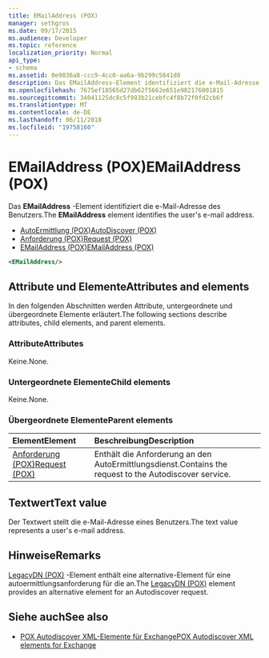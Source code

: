 ```yaml
---
title: EMailAddress (POX)
manager: sethgros
ms.date: 09/17/2015
ms.audience: Developer
ms.topic: reference
localization_priority: Normal
api_type:
- schema
ms.assetid: 0e9836a8-ccc9-4cc0-aa6a-9b299c5841d0
description: Das EMailAddress-Element identifiziert die e-Mail-Adresse des Benutzers.
ms.openlocfilehash: 7675ef18565d27db62f5662e651e982176001815
ms.sourcegitcommit: 34041125dc8c5f993b21cebfc4f8b72f0fd2cb6f
ms.translationtype: MT
ms.contentlocale: de-DE
ms.lasthandoff: 06/11/2018
ms.locfileid: "19758160"
---
```

# <a name="emailaddress-pox"></a><span data-ttu-id="aecb1-103">EMailAddress (POX)</span><span class="sxs-lookup"><span data-stu-id="aecb1-103">EMailAddress (POX)</span></span>

<span data-ttu-id="aecb1-104">Das **EMailAddress** -Element identifiziert die e-Mail-Adresse des Benutzers.</span><span class="sxs-lookup"><span data-stu-id="aecb1-104">The **EMailAddress** element identifies the user's e-mail address.</span></span> 
  
- [<span data-ttu-id="aecb1-105">AutoErmittlung (POX)</span><span class="sxs-lookup"><span data-stu-id="aecb1-105">AutoDiscover (POX)</span></span>](autodiscover-pox.md) 
- [<span data-ttu-id="aecb1-106">Anforderung (POX)</span><span class="sxs-lookup"><span data-stu-id="aecb1-106">Request (POX)</span></span>](request-pox.md) 
- [<span data-ttu-id="aecb1-107">EMailAddress (POX)</span><span class="sxs-lookup"><span data-stu-id="aecb1-107">EMailAddress (POX)</span></span>](emailaddress-pox.md)
  
```xml
<EMailAddress/>
```

## <a name="attributes-and-elements"></a><span data-ttu-id="aecb1-108">Attribute und Elemente</span><span class="sxs-lookup"><span data-stu-id="aecb1-108">Attributes and elements</span></span>

<span data-ttu-id="aecb1-109">In den folgenden Abschnitten werden Attribute, untergeordnete und übergeordnete Elemente erläutert.</span><span class="sxs-lookup"><span data-stu-id="aecb1-109">The following sections describe attributes, child elements, and parent elements.</span></span>
  
### <a name="attributes"></a><span data-ttu-id="aecb1-110">Attribute</span><span class="sxs-lookup"><span data-stu-id="aecb1-110">Attributes</span></span>

<span data-ttu-id="aecb1-111">Keine.</span><span class="sxs-lookup"><span data-stu-id="aecb1-111">None.</span></span>
  
### <a name="child-elements"></a><span data-ttu-id="aecb1-112">Untergeordnete Elemente</span><span class="sxs-lookup"><span data-stu-id="aecb1-112">Child elements</span></span>

<span data-ttu-id="aecb1-113">Keine.</span><span class="sxs-lookup"><span data-stu-id="aecb1-113">None.</span></span>
  
### <a name="parent-elements"></a><span data-ttu-id="aecb1-114">Übergeordnete Elemente</span><span class="sxs-lookup"><span data-stu-id="aecb1-114">Parent elements</span></span>

|<span data-ttu-id="aecb1-115">**Element**</span><span class="sxs-lookup"><span data-stu-id="aecb1-115">**Element**</span></span>|<span data-ttu-id="aecb1-116">**Beschreibung**</span><span class="sxs-lookup"><span data-stu-id="aecb1-116">**Description**</span></span>|
|:-----|:-----|
|[<span data-ttu-id="aecb1-117">Anforderung (POX)</span><span class="sxs-lookup"><span data-stu-id="aecb1-117">Request (POX)</span></span>](request-pox.md) <br/> |<span data-ttu-id="aecb1-118">Enthält die Anforderung an den AutoErmittlungsdienst.</span><span class="sxs-lookup"><span data-stu-id="aecb1-118">Contains the request to the Autodiscover service.</span></span>  <br/> |
   
## <a name="text-value"></a><span data-ttu-id="aecb1-119">Textwert</span><span class="sxs-lookup"><span data-stu-id="aecb1-119">Text value</span></span>

<span data-ttu-id="aecb1-120">Der Textwert stellt die e-Mail-Adresse eines Benutzers.</span><span class="sxs-lookup"><span data-stu-id="aecb1-120">The text value represents a user's e-mail address.</span></span>
  
## <a name="remarks"></a><span data-ttu-id="aecb1-121">Hinweise</span><span class="sxs-lookup"><span data-stu-id="aecb1-121">Remarks</span></span>

<span data-ttu-id="aecb1-122">[LegacyDN (POX)](legacydn-pox.md) -Element enthält eine alternative-Element für eine autoermittlungsanforderung für die an.</span><span class="sxs-lookup"><span data-stu-id="aecb1-122">The [LegacyDN (POX)](legacydn-pox.md) element provides an alternative element for an Autodiscover request.</span></span> 
  
## <a name="see-also"></a><span data-ttu-id="aecb1-123">Siehe auch</span><span class="sxs-lookup"><span data-stu-id="aecb1-123">See also</span></span>

- [<span data-ttu-id="aecb1-124">POX Autodiscover XML-Elemente für Exchange</span><span class="sxs-lookup"><span data-stu-id="aecb1-124">POX Autodiscover XML elements for Exchange</span></span>](pox-autodiscover-xml-elements-for-exchange.md)

